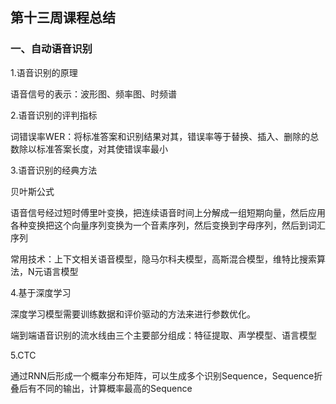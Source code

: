 ## 第十三周课程总结
### 一、自动语音识别

1.语音识别的原理

语音信号的表示：波形图、频率图、时频谱



2.语音识别的评判指标

词错误率WER：将标准答案和识别结果对其，错误率等于替换、插入、删除的总数除以标准答案长度，对其使错误率最小



3.语音识别的经典方法

贝叶斯公式

语音信号经过短时傅里叶变换，把连续语音时间上分解成一组短期向量，然后应用各种变换把这个向量序列变换为一个音素序列，然后变换到字母序列，然后到词汇序列

常用技术：上下文相关语音模型，隐马尔科夫模型，高斯混合模型，维特比搜索算法，N元语言模型



4.基于深度学习

深度学习模型需要训练数据和评价驱动的方法来进行参数优化。

端到端语音识别的流水线由三个主要部分组成：特征提取、声学模型、语言模型



5.CTC

通过RNN后形成一个概率分布矩阵，可以生成多个识别Sequence，Sequence折叠后有不同的输出，计算概率最高的Sequence
